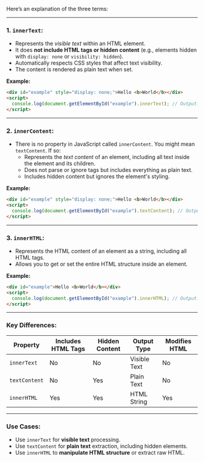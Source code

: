 Here’s an explanation of the three terms:

---

### **1. `innerText`:**
- Represents the *visible text* within an HTML element.
- It does **not include HTML tags or hidden content** (e.g., elements hidden with `display: none` or `visibility: hidden`).
- Automatically respects CSS styles that affect text visibility.
- The content is rendered as plain text when set.

**Example:**
```html
<div id="example" style="display: none;">Hello <b>World</b></div>
<script>
  console.log(document.getElementById("example").innerText); // Output: ""
</script>
```

---

### **2. `innerContent`:**
- There is no property in JavaScript called `innerContent`. You might mean `textContent`. If so:
  - Represents the *text content* of an element, including all text inside the element and its children.
  - Does not parse or ignore tags but includes everything as plain text.
  - Includes hidden content but ignores the element's styling.

**Example:**
```html
<div id="example" style="display: none;">Hello <b>World</b></div>
<script>
  console.log(document.getElementById("example").textContent); // Output: "Hello World"
</script>
```

---

### **3. `innerHTML`:**
- Represents the HTML content of an element as a string, including all HTML tags.
- Allows you to get or set the entire HTML structure inside an element.

**Example:**
```html
<div id="example">Hello <b>World</b></div>
<script>
  console.log(document.getElementById("example").innerHTML); // Output: "Hello <b>World</b>"
</script>
```

---

### **Key Differences:**

| Property      | Includes HTML Tags | Hidden Content | Output Type    | Modifies HTML |
|---------------|--------------------|----------------|----------------|---------------|
| `innerText`   | No                 | No             | Visible Text   | No            |
| `textContent` | No                 | Yes            | Plain Text     | No            |
| `innerHTML`   | Yes                | Yes            | HTML String    | Yes           |

---

### **Use Cases:**
- Use `innerText` for **visible text** processing.
- Use `textContent` for **plain text** extraction, including hidden elements.
- Use `innerHTML` to **manipulate HTML structure** or extract raw HTML.